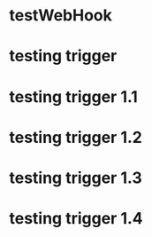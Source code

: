 # testWebHook
# testing trigger
# testing trigger 1.1
# testing trigger 1.2

# testing trigger 1.3

# testing trigger 1.4

